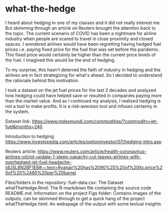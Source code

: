 # what-the-hedge
I heard about hedging in one of my classes and it did not really interest me. But skimming through an article on Reuters brought the attention back to the topic. The current scenario of COVID has been a nightmare for airline industry when people are scared to travel in close proximity and closed spaces.
I wondered airlines would have been regretting having hedged fuel prices i.e. paying fixed price for the fuel that was set before the pandemic. This fixed price would certainly be higher than the current price levels of the fuel.
I imagined this would be the end of hedging.

To my surprise, this hasn't deterred the faith of industry in hedging and the airlines are in fact strategizing for what's ahead. So I decided to understand the rationale behind this motivation.

I took a dataset on the jet fuel prices for the last 2 decades and analyzed how hedging could have helped save or resulted in companies paying more than the market value. And as I continued my analysis, I realized hedging is not a tool to make profits. It is a risk-aversion tool and infuses certainty in the system.

Dataset link: https://www.indexmundi.com/commodities/?commodity=jet-fuel&months=240

Introduction to hedging: https://www.investopedia.com/articles/optioninvestor/07/hedging-intro.asp

Reuters article: https://www.reuters.com/article/health-coronavirus-airlines-oil/rpt-update-1-steep-capacity-cut-leaves-airlines-with-overhedged-jet-fuel-headache-idUSL8N2BF1E8#:~:text=Ryanair%20has%2090%25%20of%20its,price%20of%20%2460%20per%20barrel.

Files/folders in the repository:
fuel-data.csv: The Dataset
whatTheHedge.Rmd: The R-markdown file containing the source code
README.md: Information on the project
Figs folder: Contains images of the outputs, can be skimmed through to get a quick hang of the project
whatTheHedge.html: An webapage of the output with some textual insights


```
